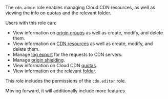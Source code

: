 The `cdn.admin` role enables managing Cloud CDN resources, as well as viewing the info on quotas and the relevant folder.

Users with this role can:
* View information on [origin groups](../../cdn/concepts/origins.md) as well as create, modify, and delete them.
* View information on [CDN resources](../../cdn/concepts/resource.md) as well as create, modify, and delete them.
* Manage [log export](../../cdn/concepts/logs.md) for the requests to CDN servers.
* Manage [origin shielding](../../cdn/concepts/origins-shielding.md).
* View information on Cloud CDN [quotas](../../cdn/concepts/limits.md#cdn-quotas).
* View information on the relevant [folder](../../resource-manager/concepts/resources-hierarchy.md#folder).

This role includes the permissions of the `cdn.editor` role.

Moving forward, it will additionally include more features.